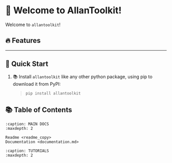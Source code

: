 # 📑 Welcome to AllanToolkit!

Welcome to `allantoolkit`!

## 🔥 Features

---

## 🚀 Quick Start

1. 📚 Install `allantoolkit` like any other python package, using pip to download it
 from PyPI:

    >```bash
    >pip install allantoolkit
    >```


## 📚 Table of Contents


```{toctree}
:caption: MAIN DOCS
:maxdepth: 2

Readme <readme_copy>
Documentation <documentation.md>
```

```{toctree}
:caption: TUTORIALS
:maxdepth: 2

```
